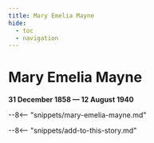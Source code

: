 ```yaml
---
title: Mary Emelia Mayne
hide:
  - toc
  - navigation 
---
```


# Mary Emelia Mayne

**31 December 1858 — 12 August 1940**

--8<-- "snippets/mary-emelia-mayne.md"

--8<-- "snippets/add-to-this-story.md"

